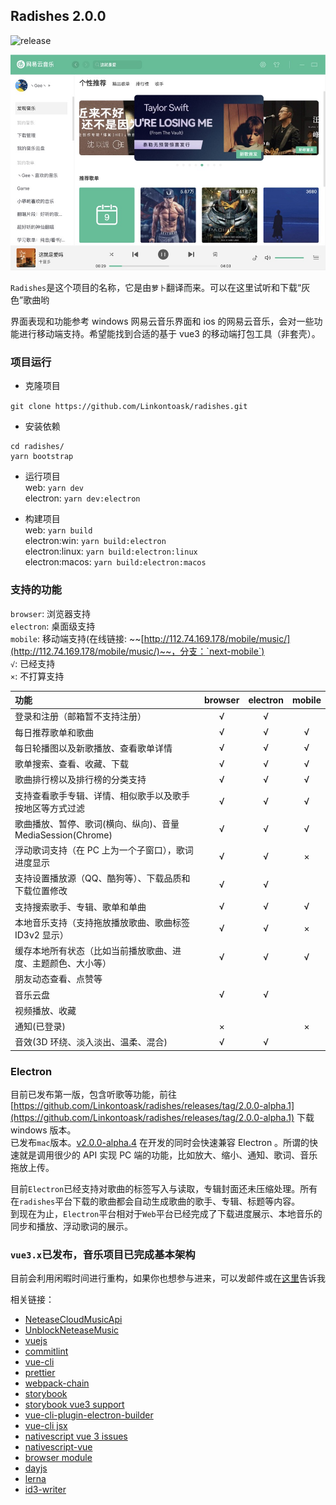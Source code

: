 ## Radishes 2.0.0

![release](https://github.com/Linkontoask/radishes/workflows/release/badge.svg)

<img src="./snapshots/home.jpg" />

`Radishes`是这个项目的名称，它是由`萝卜`翻译而来。可以在这里试听和下载“灰色”歌曲哟

界面表现和功能参考 windows 网易云音乐界面和 ios 的网易云音乐，会对一些功能进行移动端支持。希望能找到合适的基于 vue3 的移动端打包工具（非套壳）。

### 项目运行

- 克隆项目

`git clone https://github.com/Linkontoask/radishes.git`

- 安装依赖

```shell
cd radishes/
yarn bootstrap
```

- 运行项目  
  web: `yarn dev`  
  electron: `yarn dev:electron`

- 构建项目  
  web: `yarn build`  
  electron:win: `yarn build:electron`  
  electron:linux: `yarn build:electron:linux`  
  electron:macos: `yarn build:electron:macos`

### 支持的功能

`browser`: 浏览器支持  
`electron`: 桌面级支持  
`mobile`: 移动端支持(在线链接: ~~[http://112.74.169.178/mobile/music/](http://112.74.169.178/mobile/music/)~~，分支：`next-mobile`)  
`√`: 已经支持  
`×`: 不打算支持

| 功能                                                         | browser | electron | mobile |
| :----------------------------------------------------------- | :-----: | :------: | :----: |
| 登录和注册（邮箱暂不支持注册）                               |    √    |    √     |        |
| 每日推荐歌单和歌曲                                           |    √    |    √     |   √    |
| 每日轮播图以及新歌播放、查看歌单详情                         |    √    |    √     |   √    |
| 歌单搜索、查看、收藏、下载                                   |    √    |    √     |   √    |
| 歌曲排行榜以及排行榜的分类支持                               |    √    |    √     |   √    |
| 支持查看歌手专辑、详情、相似歌手以及歌手按地区等方式过滤     |    √    |    √     |   √    |
| 歌曲播放、暂停、歌词(横向、纵向)、音量 MediaSession(Chrome)  |    √    |    √     |   √    |
| 浮动歌词支持（在 PC 上为一个子窗口），歌词进度显示           |    √    |    √     |   ×    |
| 支持设置播放源（QQ、酷狗等）、下载品质和下载位置修改         |    √    |    √     |        |
| 支持搜索歌手、专辑、歌单和单曲                               |    √    |    √     |   √    |
| 本地音乐支持（支持拖放播放歌曲、歌曲标签 ID3v2 显示）        |    √    |    √     |   ×    |
| 缓存本地所有状态（比如当前播放歌曲、进度、主题颜色、大小等） |    √    |    √     |   √    |
| 朋友动态查看、点赞等                                         |         |          |        |
| 音乐云盘                                                     |    √    |    √     |        |
| 视频播放、收藏                                               |         |          |        |
| 通知(已登录)                                                 |    ×    |          |   ×    |
| 音效(3D 环绕、淡入淡出、温柔、混合)                          |    √    |    √     |        |

### Electron

目前已发布第一版，包含听歌等功能，前往 [https://github.com/Linkontoask/radishes/releases/tag/2.0.0-alpha.1](https://github.com/Linkontoask/radishes/releases/tag/2.0.0-alpha.1) 下载 windows 版本。  
已发布`mac`版本。[v2.0.0-alpha.4](https://github.com/Linkontoask/radishes/releases/tag/v2.0.0-alpha.4)
在开发的同时会快速兼容 Electron 。所谓的快速就是调用很少的 API 实现 PC 端的功能，比如放大、缩小、通知、歌词、音乐拖放上传。

目前`Electron`已经支持对歌曲的标签写入与读取，专辑封面还未压缩处理。所有在`radishes`平台下载的歌曲都会自动生成歌曲的歌手、专辑、标题等内容。  
到现在为止，`Electron`平台相对于`Web`平台已经完成了下载进度展示、本地音乐的同步和播放、浮动歌词的展示。

### `vue3.x`已发布，音乐项目已完成基本架构

目前会利用闲暇时间进行重构，如果你也想参与进来，可以发邮件或在[这里](https://github.com/Linkontoask/radishes/issues/6)告诉我

相关链接：

- [NeteaseCloudMusicApi](https://github.com/Binaryify/NeteaseCloudMusicApi)
- [UnblockNeteaseMusic](https://github.com/nondanee/UnblockNeteaseMusic)
- [vuejs](https://v3.vuejs.org/)
- [commitlint](https://commitlint.js.org/#/)
- [vue-cli](https://cli.vuejs.org/zh/)
- [prettier](https://prettier.io/)
- [webpack-chain](https://github.com/neutrinojs/webpack-chain#getting-started)
- [storybook](https://github.com/storybookjs/storybook/tree/next/app/vue)
- [storybook vue3 support](https://github.com/storybookjs/storybook/issues/10654)
- [vue-cli-plugin-electron-builder](https://github.com/nklayman/vue-cli-plugin-electron-builder)
- [vue-cli jsx](https://github.com/vuejs/jsx-next/blob/dev/packages/babel-plugin-jsx/README-zh_CN.md)
- [nativescript vue 3 issues](https://github.com/nativescript-vue/nativescript-vue/issues/583)
- [nativescript-vue](https://github.com/nativescript-vue/nativescript-vue)
- [browser module](https://philipwalton.com/articles/deploying-es2015-code-in-production-today/)
- [dayjs](https://day.js.org/docs/zh-CN/installation/installation)
- [lerna](https://github.com/lerna/lerna)
- [id3-writer](https://github.com/egoroof/browser-id3-writer)
